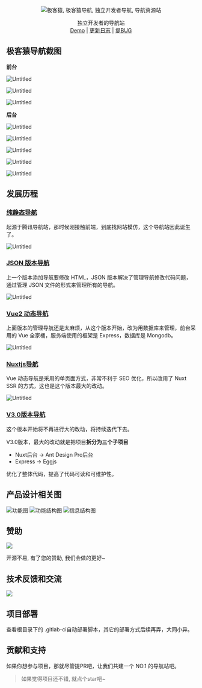 <p align="center">
    <img src="http://ww1.sinaimg.cn/large/005tC3DKgy1gtjtpv1yzjj30bo0460t9.jpg" alt="极客猿, 极客猿导航, 独立开发者导航, 导航资源站">
</p>

<p align="center">
  独立开发者的导航站　<br>
  <a href="http://nav.geekape.net/">Demo</a>  |  <a href="https://github.com/geekape/geek-navigation/commits/nuxt">更新日志</a> | <a href="https://support.qq.com/product/330737">提BUG</a>
</p>


## 极客猿导航截图

**前台**

![Untitled](http://ww1.sinaimg.cn/large/005tC3DKgy1gtjsid80sjj31hc0qbwrb.jpg)

![Untitled](http://ww1.sinaimg.cn/large/005tC3DKgy1gtjsid7fdcj31hc0qbdrt.jpg)

![Untitled](http://ww1.sinaimg.cn/large/005tC3DKgy1gtjsidcwbrj31hc0qbafc.jpg)

**后台**

![Untitled](http://ww1.sinaimg.cn/large/005tC3DKgy1gtjsideeg9j31hc0qbjuh.jpg)

![Untitled](http://ww1.sinaimg.cn/large/005tC3DKgy1gtjsidfionj31hc0qbald.jpg)

![Untitled](http://ww1.sinaimg.cn/large/005tC3DKgy1gtjsidhob3j31hc0qbh0e.jpg)

![Untitled](http://ww1.sinaimg.cn/large/005tC3DKgy1gtjsidpwzpj31hc0qb45u.jpg)

![Untitled](http://ww1.sinaimg.cn/large/005tC3DKgy1gtjsidmhthj31hc0qbwjh.jpg)



## 发展历程

### [纯静态导航](https://github.com/geekape/geek-navigation/tree/master)

起源于腾讯导航站，那时候刚接触前端，到底找网站模仿，这个导航站因此诞生了。

![Untitled](http://ww1.sinaimg.cn/large/005tC3DKgy1gtjsidug7yj31060lsgue.jpg)

### [JSON 版本导航](https://github.com/geekape/geek-navigation/tree/json-navigation)

上一个版本添加导航要修改 HTML，JSON 版本解决了管理导航修改代码问题，通过管理 JSON 文件的形式来管理所有的导航。

![Untitled](http://ww1.sinaimg.cn/large/005tC3DKgy1gtjsid57sdj30z10l510c.jpg)

### [Vue2 动态导航](https://github.com/geekape/geek-navigation/tree/vue2)

上面版本的管理导航还是太麻烦，从这个版本开始，改为用数据库来管理，前台采用的 Vue 全家桶，服务端使用的框架是 Express，数据库是 Mongodb。

![Untitled](http://ww1.sinaimg.cn/large/005tC3DKgy1gtjsid58opj310j0l4wld.jpg)

### [Nuxtjs导航](https://github.com/geekape/geek-navigation/tree/nuxt)

Vue 动态导航是采用的单页面方式，非常不利于 SEO 优化，所以改用了 Nuxt SSR 的方式，这也是这个版本最大的改动。

![Untitled](http://ww1.sinaimg.cn/large/005tC3DKgy1gtjsnurietj30yy0kiq67.jpg)

### [V3.0版本导航](https://github.com/geekape/geek-navigation/tree/dev)

这个版本开始将不再进行大的改动，将持续迭代下去。

V3.0版本，最大的改动就是把项目**拆分为三个子项目**

- Nuxt后台 -> Ant Design Pro后台
- Express -> Eggjs

优化了整体代码，提高了代码可读和可维护性。

## 产品设计相关图
![功能图](http://ww1.sinaimg.cn/large/005tC3DKgy1gtju0h4evrj30ud0nh7a3.jpg)
![功能结构图](http://ww1.sinaimg.cn/large/005tC3DKgy1gtju0h5wytj319s0ht42q.jpg)
![信息结构图](http://ww1.sinaimg.cn/large/005tC3DKgy1gtju0h2wd4j30m80ewab8.jpg)


## 赞助
![](http://cdn.geekape.net/wp-content/uploads/2021/06/weixin.jpg)

开源不易, 有了您的赞助, 我们会做的更好~

## 技术反馈和交流
![](http://cdn.geekape.net/wp-content/uploads/2021/08/1629186749-7e302e188081838.jpg)


## 项目部署

查看根目录下的 .gitlab-ci自动部署脚本，其它的部署方式后续再弄，大同小异。

## 贡献和支持

如果你想参与项目，那就尽管提PR吧，让我们共建一个 NO.1 的导航站吧。

> 如果觉得项目还不错, 就点个star吧~
